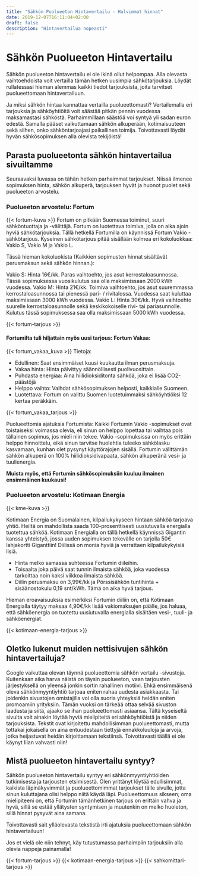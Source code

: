 ```yaml
---
title: "Sähkön Puolueeton Hintavertailu - Halvimmat hinnat"
date: 2019-12-07T16:11:04+02:00
draft: false
description: "Hintavertailua nopeasti"
---
```


# Sähkön Puolueeton Hintavertailu

Sähkön puolueeton hintavertailu ei ole ikinä ollut helpompaa. Alla olevasta vaihtoehdoista voit vertailla tämän hetken uusimpia sähkötarjouksia. Löydät rullatessasi hieman alemmas kaikki tiedot tarjouksista, joita tarvitset puolueettomaan hintavertailuun.

Ja miksi sähkön hintaa kannattaa vertailla puolueettomasti? Vertailemalla eri tarjouksia ja sähköyhtiöitä voit säästää pitkän pennin vuodessa maksamastasi sähköstä. Parhaimmillaan säästöä voi syntyä yli sadan euron edestä. Samalla pääset vaikuttamaan sähkön alkuperään, kotimaisuuteen sekä siihen, onko sähköntarjoajasi paikallinen toimija. Toivottavasti löydät hyvän sähkösopimuksen alla olevista tekijöistä!

## Parasta puolueetonta sähkön hintavertailua sivuiltamme

Seuraavaksi luvassa on tähän hetken parhaimmat tarjoukset. Niissä ilmenee sopimuksen hinta, sähkön alkuperä, tarjouksen hyvät ja huonot puolet sekä puolueeton arvostelu.

### Puolueeton arvostelu: Fortum
{{< fortum-kuva >}}
Fortum on pitkään Suomessa toiminut, suuri sähköntuottaja ja -välittäjä. Fortum on luotettava toimiva, jolla on aika ajoin hyviä sähkötarjouksia. Tällä hetkellä Fortumilla on käynnissä Fortum Vakio -sähkötarjous. Kyseinen sähkötarjous pitää sisällään kolmea eri kokoluokkaa: Vakio S, Vakio M ja Vakio L.

Tässä hieman kokoluokista (Kaikkien sopimusten hinnat sisältävät perusmaksun sekä sähkön hinnan.):

Vakio S: Hinta 16€/kk. Paras vaihtoehto, jos asut kerrostaloasunnossa. Tässä sopimuksessa vuosikulutus saa olla maksimissaan 2000 kWh vuodessa.
Vakio M: Hinta 21€/kk. Toimiva vaihtoehto, jos asut suuremmassa kerrostaloasunnossa tai pienessä pari- / rivitalossa. Vuodessa saat kuluttaa maksimissaan 3000 kWh vuodessa.
Vakio L: Hinta 30€/kk. Hyvä vaihtoehto suurelle kerrostaloasunnolle sekä keskikokoiselle rivi- tai pariasunnolle. Kulutus tässä sopimuksessa saa olla maksimissaan 5000 kWh vuodessa.

{{< fortum-tarjous >}}


#### Fortumilta tuli hiljattain myös uusi tarjous: Fortum Vakaa: 
{{< fortum_vakaa_kuva >}}
Tietoja:
<ul>
<li>Edullinen: Saat ensimmäiset kuusi kuukautta ilman perusmaksuja.</li>
<li>Vakaa hinta: Hinta päivittyy säännöllisesti puolivuosittain.</li>
<li>Puhdasta energiaa: Aina hiilidioksiditonta sähköä, joka ei lisää CO2-päästöjä</li>
<li>Helppo vaihto: Vaihdat sähkösopimuksen helposti, kaikkialle Suomeen.</li>
<li>Luotettava: Fortum on valittu Suomen luotetuimmaksi sähköyhtiöksi 12 kertaa peräkkäin.</li>
</ul>

{{< fortum_vakaa_tarjous >}}

Puolueettomia ajatuksia Fortumista: Kaikki Fortumin Vakio -sopimukset ovat toistaiseksi voimassa olevia, eli sinun on helppo lopettaa tai vaihtaa pois tällainen sopimus, jos mieli niin tekee. Vakio -sopimuksissa on myös erittäin helppo hinnoittelu, eikä sinun tarvitse huolehtia tuleeko sähkölasku kasvamaan, kunhan olet pysynyt käyttörajojen sisällä. Fortumin välittämän sähkön alkuperä on 100% hiilidioksidivapaata, sähkön alkuperänä vesi- ja tuulienergia.

<strong>Muista myös, että Fortumin sähkösopimuksiin kuuluu ilmainen ensimmäinen kuukausi!</strong>



### Puolueeton arvostelu: Kotimaan Energia

{{< kme-kuva >}}

Kotimaan Energia on Suomalainen, kilpailukykyseen hintaan sähköä tarjoava yhtiö. Heiltä on mahdollista saada 100-prosenttisesti uusiutuvalla energialla tuotettua sähköä. Kotimaan Energialla on tällä hetkellä käynnissä Gigantin kanssa yhteistyö, jossa uuden sopimuksen tekevälle on tarjolla 50€ lahjakortti Giganttiin! Diilissä on monia hyviä ja verrattaen kilpailukykyisiä lisiä.

- Hinta melko samassa suhteessa Fortumin diileihin.
- Toisaalta joka päivä saat tunnin ilmaista sähköä, joka vuodessa tarkoittaa noin kaksi viikkoa ilmaista sähköä.
- Diilin perusmaksu on 3,99€/kk ja Pörssisähkön tuntihinta + sisäänostokulu 0,19 snt/kWh. Tämä on aika hyvä tarjous.

Hieman eroavaisuuksia esimerkiksi Fortumin diiliin on, että Kotimaan Energialla täytyy maksaa 4,90€/kk lisää vakiomaksujen päälle, jos haluaa, että sähköenergia on tuotettu uusiutuvalla energialla sisältäen vesi-, tuuli- ja sähköenergiat. 

{{< kotimaan-energia-tarjous >}}

## Oletko lukenut muiden nettisivujen sähkön hintavertailuja?

Google vaikuttaa olevan täynnä puolueettomia sähkön vertailu -sivustoja. Kuitenkaan aika harva näistä on täysin puolueeton, vaan tarjousten järjestyksellä on yleensä jonkin sortin rahallinen motiivi. Ehkä ensimmäisenä oleva sähkönmyyntiyhtiö tarjoaa eniten rahaa uudesta asiakkaasta. Tai joidenkin sivustojen omistajilla voi olla suoria yhteyksiä heidän eniten promoamiin yrityksiin.
Tämän vuoksi on tärkeää ottaa selvää sivuston laadusta ja siitä, ajaako se ihan puolueettomasti asiaansa. Tältä kyseiseltä sivulta voit ainakin löytää hyviä mielipiteitä eri sähköyhtiöistä ja niiden tarjouksista. Tekstit ovat kirjoitettu mahdollisimman puolueettomasti, mutta tottakai jokaisella on aina entuudestaan tiettyjä ennakkoluuloja ja arvoja, jotka heijastuvat heidän kirjoittamaan tekstiinsä. Toivottavasti täällä ei ole käynyt liian vahvasti niin!

## Mistä puolueeton hintavertailu syntyy?
Sähkön puolueeton hintavertailu syntyy eri sähkönmyyntiyhtiöiden tutkimisesta ja tarjousten etsimisestä. Olen yrittänyt löytää edullisimmat, kaikista läpinäkyvimmät ja puolueettomimmat tarjoukset tälle sivulle, jotta sinun kuluttajana olisi helppo niitä käydä läpi.
Puolueettomuus sikseen; oma mielipiteeni on, että Fortumin tämänhetkinen tarjous on erittäin vahva ja hyvä, sillä se estää yllätysten syntymisen ja muutenkin on melko huoleton, sillä hinnat pysyvät aina samana.

Toivottavasti sait ylläolevasta tekstistä irti ajatuksia puolueettomaan sähkön hintavertailuun!

Jos et vielä ole niin tehnyt, käy tutustumassa parhaimpiin tarjouksiin alla olevia nappeja painamalla!

{{< fortum-tarjous >}}
{{< kotimaan-energia-tarjous >}}
{{< sahkomittari-tarjous >}}

